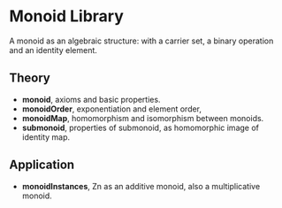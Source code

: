 
# Monoid Library

A monoid as an algebraic structure: with a carrier set, a binary operation and an identity element.

## Theory
* __monoid__, axioms and basic properties.
* __monoidOrder__, exponentiation and element order,
* __monoidMap__, homomorphism and isomorphism between monoids.
* __submonoid__, properties of submonoid, as homomorphic image of identity map.

## Application
* __monoidInstances__, Zn as an additive monoid, also a multiplicative monoid.

